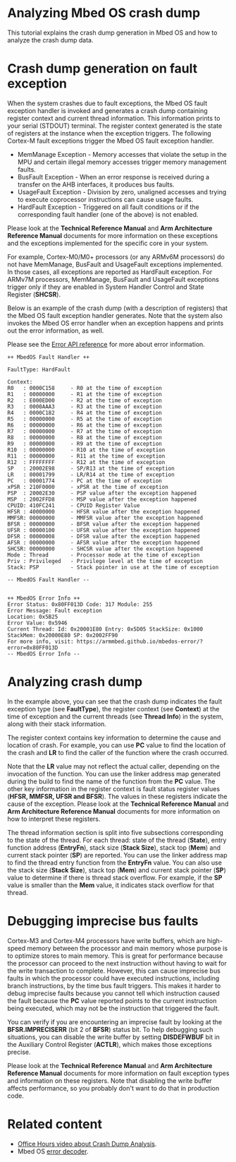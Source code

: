 # Analyzing Mbed OS crash dump

This tutorial explains the crash dump generation in Mbed OS and how to analyze the crash dump data.

# Crash dump generation on fault exception

When the system crashes due to fault exceptions, the Mbed OS fault exception handler is invoked and generates a crash dump containing register context and current thread information. This information prints to your serial (STDOUT) terminal. The register context generated is the state of registers at the instance when the exception triggers. The following Cortex-M fault exceptions trigger the Mbed OS fault exception handler.

- MemManage Exception - Memory accesses that violate the setup in the MPU and certain illegal memory accesses trigger memory management faults.
- BusFault Exception - When an error response is received during a transfer on the AHB interfaces, it produces bus faults.
- UsageFault Exception - Division by zero, unaligned accesses and trying to execute coprocessor instructions can cause usage faults.
- HardFault Exception - Triggered on all fault conditions or if the corresponding fault handler (one of the above) is not enabled.

Please look at the **Technical Reference Manual** and **Arm Architecture Reference Manual** documents for more information on these exceptions and the exceptions implemented for the specific core in your system.

For example, Cortex-M0/M0+ processors (or any ARMv6M processors) do not have MemManage, BusFault and UsageFault exceptions implemented. In those cases, all exceptions are reported as HardFault exception. For ARMv7M processors, MemManage, BusFault and UsageFault exceptions trigger only if they are enabled in System Handler Control and State Register (**SHCSR**).

Below is an example of the crash dump (with a description of registers) that the Mbed OS fault exception handler generates. Note that the system also invokes the Mbed OS error handler when an exception happens and prints out the error information, as well.

Please see the [Error API reference](../apis/error-handling.html) for more about error information. 

```
++ MbedOS Fault Handler ++

FaultType: HardFault

Context:
R0   : 0000C158     - R0 at the time of exception
R1   : 00000000     - R1 at the time of exception
R2   : E000ED00     - R2 at the time of exception
R3   : 0000AAA3     - R3 at the time of exception
R4   : 0000C182     - R4 at the time of exception
R5   : 00000000     - R5 at the time of exception
R6   : 00000000     - R6 at the time of exception
R7   : 00000000     - R7 at the time of exception
R8   : 00000000     - R8 at the time of exception
R9   : 00000000     - R9 at the time of exception
R10  : 00000000     - R10 at the time of exception
R11  : 00000000     - R11 at the time of exception
R12  : FFFFFFFF     - R12 at the time of exception
SP   : 20002E98     - SP/R13 at the time of exception
LR   : 00001799     - LR/R14 at the time of exception
PC   : 00001774     - PC at the time of exception
xPSR : 210F0000     - xPSR at the time of exception
PSP  : 20002E30     - PSP value after the exception happened
MSP  : 2002FFD8     - MSP value after the exception happened
CPUID: 410FC241     - CPUID Register Value
HFSR : 40000000     - HFSR value after the exception happened
MMFSR: 00000000     - MMFSR value after the exception happened
BFSR : 00000000     - BFSR value after the exception happened
UFSR : 00000100     - UFSR value after the exception happened
DFSR : 00000008     - DFSR value after the exception happened
AFSR : 00000000     - AFSR value after the exception happened
SHCSR: 00000000     - SHCSR value after the exception happened
Mode : Thread       - Processor mode at the time of exception
Priv : Privileged   - Privilege level at the time of exception
Stack: PSP          - Stack pointer in use at the time of exception

-- MbedOS Fault Handler --


++ MbedOS Error Info ++
Error Status: 0x80FF013D Code: 317 Module: 255
Error Message: Fault exception
Location: 0x5B25
Error Value: 0x5946
Current Thread: Id: 0x20001E80 Entry: 0x5D05 StackSize: 0x1000 StackMem: 0x20000E80 SP: 0x2002FF90
For more info, visit: https://armmbed.github.io/mbedos-error/?error=0x80FF013D
-- MbedOS Error Info --

```

# Analyzing crash dump

In the example above, you can see that the crash dump indicates the fault exception type (see **FaultType**), the register context (see **Context**) at the time of exception and the current threads (see **Thread Info**) in the system, along with their stack information.

The register context contains key information to determine the cause and location of crash. For example, you can use **PC** value to find the location of the crash and **LR** to find the caller of the function where the crash occurred.

Note that the **LR** value may not reflect the actual caller, depending on the invocation of the function. You can use the linker address map generated during the build to find the name of the function from the **PC** value. The other key information in the register context is fault status register values (**HFSR, MMFSR, UFSR and BFSR**). The values in these registers indicate the cause of the exception. Please look at the **Technical Reference Manual** and **Arm Architecture Reference Manual** documents for more information on how to interpret these registers.

The thread information section is split into five subsections corresponding to the state of the thread. For each thread: state of the thread (**State**), entry function address (**EntryFn**), stack size (**Stack Size**), stack top (**Mem**) and current stack pointer (**SP**) are reported. You can use the linker address map to find the thread entry function from the **EntryFn** value. You can also use the stack size (**Stack Size**), stack top (**Mem**) and current stack pointer (**SP**) value to determine if there is thread stack overflow. For example, if the **SP** value is smaller than the **Mem** value, it indicates stack overflow for that thread.

# Debugging imprecise bus faults

Cortex-M3 and Cortex-M4 processors have write buffers, which are high-speed memory between the processor and main memory whose purpose is to optimize stores to main memory. This is great for performance because the processor can proceed to the next instruction without having to wait for the write transaction to complete. However, this can cause imprecise bus faults in which the processor could have executed instructions, including branch instructions, by the time bus fault triggers. This makes it harder to debug imprecise faults because you cannot tell which instruction caused the fault because the **PC** value reported points to the current instruction being executed, which may not be the instruction that triggered the fault.

You can verify if you are encountering an imprecise fault by looking at the **BFSR.IMPRECISERR** (bit 2 of **BFSR**) status bit. To help debugging such situations, you can disable the write buffer by setting **DISDEFWBUF** bit in the Auxiliary Control Register (**ACTLR**), which makes those exceptions precise.

Please look at the **Technical Reference Manual** and **Arm Architecture Reference Manual** documents for more information on fault exception types and information on these registers. Note that disabling the write buffer affects performance, so you probably don't want to do that in production code.

# Related content

- [Office Hours video about Crash Dump Analysis](https://www.youtube.com/watch?v=7xKWFSnUye8).
- Mbed OS [error decoder](https://mbed.com/s/error).
